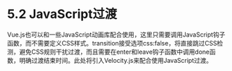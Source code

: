 # 5.2 JavaScript过渡

Vue.js也可以和一些JavaScript动画库配合使用，这里只需要调用JavaScript钩子函数，而不需要定义CSS样式。transition接受选项css:false，将直接跳过CSS检测，避免CSS规则干扰过渡，而且需要在enter和leave钩子函数中调用done函数，明确过渡结束时间。此处将引入Velocity.js来配合使用JavaScript过渡。